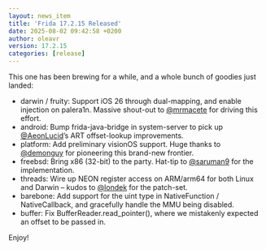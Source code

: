 ```yaml
---
layout: news_item
title: 'Frida 17.2.15 Released'
date: 2025-08-02 09:42:58 +0200
author: oleavr
version: 17.2.15
categories: [release]
---
```


This one has been brewing for a while, and a whole bunch of goodies just
landed:

- darwin / fruity: Support iOS 26 through dual-mapping, and enable injection on
  palera1n. Massive shout-out to [@mrmacete][] for driving this effort.
- android: Bump frida-java-bridge in system-server to pick up [@AeonLucid][]’s
  ART offset-lookup improvements.
- platform: Add preliminary visionOS support. Huge thanks to [@demonguy][] for
  pioneering this brand-new frontier.
- freebsd: Bring x86 (32-bit) to the party. Hat-tip to [@saruman9][] for the
  implementation.
- threads: Wire up NEON register access on ARM/arm64 for both Linux and Darwin
  – kudos to [@londek][] for the patch-set.
- barebone: Add support for the uint type in NativeFunction / NativeCallback,
  and gracefully handle the MMU being disabled.
- buffer: Fix BufferReader.read_pointer(), where we mistakenly expected an
  offset to be passed in.

Enjoy!


[@mrmacete]: https://x.com/bezjaje
[@AeonLucid]: https://x.com/AeonLucid
[@demonguy]: https://github.com/demonguy
[@saruman9]: https://github.com/saruman9
[@londek]: https://github.com/londek
